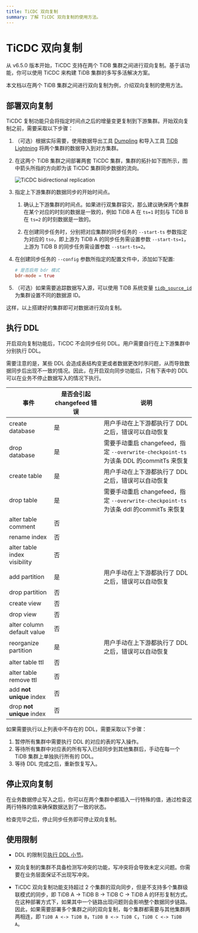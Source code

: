 ```yaml
---
title: TiCDC 双向复制
summary: 了解 TiCDC 双向复制的使用方法。
---
```


# TiCDC 双向复制

从 v6.5.0 版本开始，TiCDC 支持在两个 TiDB 集群之间进行双向复制。基于该功能，你可以使用 TiCDC 来构建 TiDB 集群的多写多活解决方案。

本文档以在两个 TiDB 集群之间进行双向复制为例，介绍双向复制的使用方法。

## 部署双向复制

TiCDC 复制功能只会将指定时间点之后的增量变更复制到下游集群。开始双向复制之前，需要采取以下步骤：

1. （可选）根据实际需要，使用数据导出工具 [Dumpling](/dumpling-overview.md) 和导入工具 [TiDB Lightning](/tidb-lightning/tidb-lightning-overview.md) 将两个集群的数据导入到对方集群。

2. 在这两个 TiDB 集群之间部署两套 TiCDC 集群，集群的拓扑如下图所示，图中箭头所指的方向即为该 TiCDC 集群同步数据的流向。

    ![TiCDC bidirectional replication](https://docs-download.pingcap.com/media/images/docs-cn/ticdc/ticdc-bidirectional-replication.png)

3. 指定上下游集群的数据同步的开始时间点。

    1. 确认上下游集群的时间点。如果进行双集群容灾，那么建议确保两个集群在某个对应的时刻的数据是一致的，例如 TiDB A 在 `ts=1` 时刻与 TiDB B 在 `ts=2` 的时刻数据是一致的。

    2. 在创建同步任务时，分别把对应集群的同步任务的 `--start-ts` 参数指定为对应的 `tso`，即上游为 TiDB A 的同步任务需设置参数 `--start-ts=1`，上游为 TiDB B 的同步任务需设置参数 `--start-ts=2`。

4. 在创建同步任务的 `--config` 参数所指定的配置文件中，添加如下配置:

    ```toml
    # 是否启用 bdr 模式
    bdr-mode = true
    ```

5. （可选）如果需要追踪数据写入源，可以使用 TiDB 系统变量 [`tidb_source_id`](/system-variables.md#tidb_source_id-从-v650-版本开始引入) 为集群设置不同的数据源 ID。

这样，以上搭建好的集群即可对数据进行双向复制。

## 执行 DDL

开启双向复制功能后，TiCDC 不会同步任何 DDL。用户需要自行在上下游集群中分别执行 DDL。

需要注意的是，某些 DDL 会造成表结构变更或者数据更改时序问题，从而导致数据同步后出现不一致的情况。因此，在开启双向同步功能后，只有下表中的 DDL 可以在业务不停止数据写入的情况下执行。

| 事件                        | 是否会引起 changefeed 错误 | 说明    |
| ---------------------------- | ------ |--------------------------|
| create database              | 是     | 用户手动在上下游都执行了 DDL 之后，错误可以自动恢复|
| drop database                | 是     | 需要手动重启 changefeed，指定 `--overwrite-checkpoint-ts` 为该条 DDL 的commitTs 来恢复         |
| create table                 | 是   | 用户手动在上下游都执行了 DDL 之后，错误可以自动恢复       |
| drop table                   | 是   | 需要手动重启 changefeed，指定 `--overwrite-checkpoint-ts` 为该条 ddl 的commitTs 来恢复        |
| alter table comment          | 否   |    |
| rename index                 | 否   |    |
| alter table index visibility | 否   |    |
| add partition                | 是   | 用户手动在上下游都执行了 DDL 之后，错误可以自动恢复    |
| drop partition               | 否   |    |
| create view                  | 否   |    |
| drop view                    | 否   |    |
| alter column default value   | 否  |    |
| reorganize partition         | 是   | 用户手动在上下游都执行了 DDL 之后，错误可以自动恢复    |
| alter table ttl              | 否   |    |
| alter table remove ttl       | 否   |    |
| add **not unique** index     | 否   |    |
| drop **not unique** index    | 否   |    |

如果需要执行以上列表中不存在的 DDL，需要采取以下步骤：

1. 暂停所有集群中需要执行 DDL 的对应的表的写入操作。
2. 等待所有集群中对应表的所有写入已经同步到其他集群后，手动在每一个 TiDB 集群上单独执行所有的 DDL。
3. 等待 DDL 完成之后，重新恢复写入。

## 停止双向复制

在业务数据停止写入之后，你可以在两个集群中都插入一行特殊的值，通过检查这两行特殊的值来确保数据达到了一致的状态。

检查完毕之后，停止同步任务即可停止双向复制。

## 使用限制

- DDL 的限制见[执行 DDL 小节](#执行-ddl)。

- 双向复制的集群不具备检测写冲突的功能，写冲突将会导致未定义问题。你需要在业务层面保证不出现写冲突。

- TiCDC 双向复制功能支持超过 2 个集群的双向同步，但是不支持多个集群级联模式的同步，即 TiDB A -> TiDB B ->  TiDB C -> TiDB A 的环形复制方式。在这种部署方式下，如果其中一个链路出现问题则会影响整个数据同步链路。因此，如果需要部署多个集群之间的双向复制，每个集群都需要与其他集群两两相连，即 `TiDB A <-> TiDB B`，`TiDB B <-> TiDB C`，`TiDB C <-> TiDB A`。
